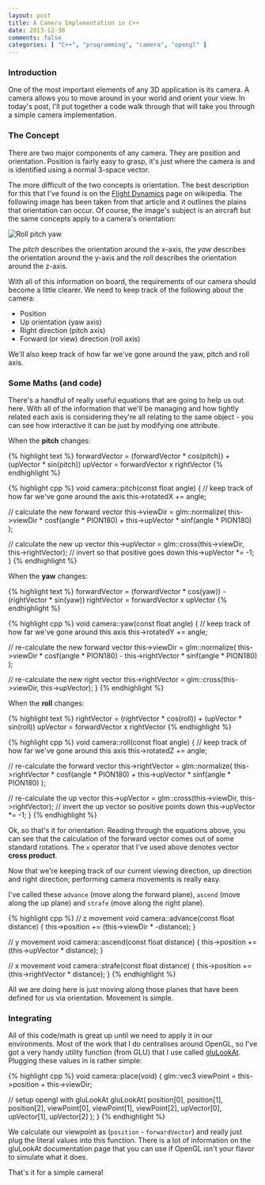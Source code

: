 ```yaml
---
layout: post
title: A Camera Implementation in C++
date: 2013-12-30
comments: false
categories: [ "C++", "programming", "camera", "opengl" ]
---
```


### Introduction

One of the most important elements of any 3D application is its camera. A camera allows you to move around in your world and orient your view. In today's post, I'll put together a code walk through that will take you through a simple camera implementation.

### The Concept

There are two major components of any camera. They are position and orientation. Position is fairly easy to grasp, it's just where the camera is and is identified using a normal 3-space vector.

The more difficult of the two concepts is orientation. The best description for this that I've found is on the [Flight Dynamics](http://en.wikipedia.org/wiki/Flight_dynamics) page on wikipedia. The following image has been taken from that article and it outlines the plains that orientation can occur. Of course, the image's subject is an aircraft but the same concepts apply to a camera's orientation:

![Roll pitch yaw](http://2.bp.blogspot.com/-ps-FvMLXC0U/UsEQcjCw5gI/AAAAAAAAAxk/v-ZbdV9aAfc/s1600/Rollpitchyawplain.png)

The <em>pitch</em> describes the orientation around the x-axis, the <em>yaw</em> describes the orientation around the y-axis and the <em>roll</em> describes the orientation around the z-axis.

With all of this information on board, the requirements of our camera should become a little clearer. We need to keep track of the following about the camera:

* Position
* Up orientation (yaw axis)
* Right direction (pitch axis)
* Forward (or view) direction (roll axis)

We'll also keep track of how far we've gone around the yaw, pitch and roll axis.

### Some Maths (and code)

There's a handful of really useful equations that are going to help us out here. With all of the information that we'll be managing and how tightly related each axis is considering they're all relating to the same object - you can see how interactive it can be just by modifying one attribute.

When the <strong>pitch</strong> changes:

{% highlight text %}
forwardVector = (forwardVector * cos(pitch)) + (upVector * sin(pitch))
upVector      = forwardVector x rightVector
{% endhighlight %}

{% highlight cpp %}
void camera::pitch(const float angle) {
  // keep track of how far we've gone around the axis
  this->rotatedX += angle;

  // calculate the new forward vector
  this->viewDir = glm::normalize(
    this->viewDir * cosf(angle * PION180) +
    this->upVector * sinf(angle * PION180)
  );

  // calculate the new up vector
  this->upVector  = glm::cross(this->viewDir, this->rightVector);
  // invert so that positive goes down
  this->upVector *= -1;
}
{% endhighlight %}

When the <strong>yaw</strong> changes:

{% highlight text %}
forwardVector = (forwardVector * cos(yaw)) - (rightVector * sin(yaw))
rightVector   = forwardVector x upVector
{% endhighlight %}

{% highlight cpp %}
void camera::yaw(const float angle) {
  // keep track of how far we've gone around this axis
  this->rotatedY += angle;

  // re-calculate the new forward vector
  this->viewDir = glm::normalize(
    this->viewDir * cosf(angle * PION180) -
    this->rightVector * sinf(angle * PION180)
  );

  // re-calculate the new right vector
  this->rightVector = glm::cross(this->viewDir, this->upVector);
}
{% endhighlight %}

When the <strong>roll</strong> changes:

{% highlight text %}
rightVector = (rightVector * cos(roll)) + (upVector * sin(roll))
upVector    = forwardVector x rightVector
{% endhighlight %}

{% highlight cpp %}
void camera::roll(const float angle) {
  // keep track of how far we've gone around this axis
  this->rotatedZ += angle;

  // re-calculate the forward vector
  this->rightVector = glm::normalize(
    this->rightVector * cosf(angle * PION180) +
    this->upVector * sinf(angle * PION180)
  );

  // re-calculate the up vector
  this->upVector  = glm::cross(this->viewDir, this->rightVector);
  // invert the up vector so positive points down
  this->upVector *= -1;
}
{% endhighlight %}

Ok, so that's it for orientation. Reading through the equations above, you can see that the calculation of the forward vector comes out of some standard rotations. The `x` operator that I've used above denotes vector <strong>cross product</strong>.

Now that we're keeping track of our current viewing direction, up direction and right direction; performing camera movements is really easy.

I've called these `advance` (move along the forward plane), `ascend` (move along the up plane) and `strafe` (move along the right plane).

{% highlight cpp %}
// z movement
void camera::advance(const float distance) {
  this->position += (this->viewDir * -distance);
}

// y movement
void camera::ascend(const float distance) {
  this->position += (this->upVector * distance);
}

// x movement
void camera::strafe(const float distance) {
  this->position += (this->rightVector * distance);
}
{% endhighlight %}

All we are doing here is just moving along those planes that have been defined for us via orientation. Movement is simple.

### Integrating

All of this code/math is great up until we need to apply it in our environments. Most of the work that I do centralises around OpenGL, so I've got a very handy utility function (from GLU) that I use called [gluLookAt](http://www.opengl.org/sdk/docs/man2/xhtml/gluLookAt.xml). Plugging these values in is rather simple:

{% highlight cpp %}
void camera::place(void) {
  glm::vec3 viewPoint = this->position + this->viewDir;

   // setup opengl with gluLookAt
  gluLookAt(
    position[0], position[1], position[2],
    viewPoint[0], viewPoint[1], viewPoint[2],
    upVector[0], upVector[1], upVector[2]
  );
}
{% endhighlight %}

We calculate our viewpoint as (`position` - `forwardVector`) and really just plug the literal values into this function. There is a lot of information on the gluLookAt documentation page that you can use if OpenGL isn't your flavor to simulate what it does.

That's it for a simple camera! 
